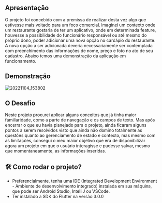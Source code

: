 ## Apresentação 

O projeto foi concebido com a premissa de realizar desta vez algo que estivesse mais voltado para um foco comercial. Imaginei um contexto onde um restaurante gostaria de ter um aplicativo, onde em determinada feature, houvesse a possibilidade do funcionário responsável ou até mesmo do próprio dono, poder adicionar uma nova opção no cardápio do restaurante. A nova opção a ser adicionada deveria necessariamente ser contemplada com preenchimento das informações de nome, preço e foto no ato de seu cadastro. Abaixo temos uma demonstração da aplicação em funcionamento. 

## Demonstração 

![20221104_153802](https://user-images.githubusercontent.com/109693767/200050931-09f45549-6d20-4542-b72d-7ab6c6e5ac97.gif)

## O Desafio 
Neste projeto procurei aplicar alguns conceitos que já tinha maior familiaridade, como a parte de navegação e os campos de texto. Mas após encerrar o que eu havia planejado para o projeto, ainda ficaram alguns pontos a serem resolvidos visto que ainda não domino totalmente as questões quanto ao gerenciamento de estado e contexto, mas mesmo com as limitações, consegui o meu maior objetivo que era de disponibilizar agora um projeto em que o usuário interagisse e pudesse salvar, mesmo que momentaneamente, as informações inseridas. 


## :hammer_and_wrench:	Como rodar o projeto? 
* Preferencialmente, tenha uma IDE (Integrated Development Environment - Ambiente de desenvolvimento integrado) instalada em sua máquina, que pode ser Android Studio, IntelliJ ou VSCode. 
* Ter instalado a SDK do Flutter na versão 3.0.0



